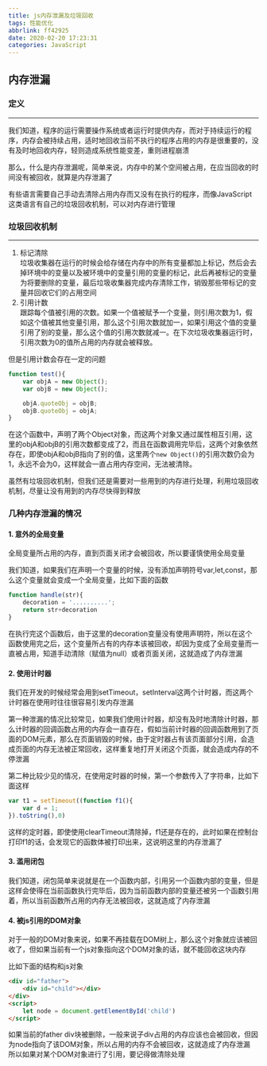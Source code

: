 ```yaml
---
title: js内存泄漏及垃圾回收
tags: 性能优化
abbrlink: ff42925
date: 2020-02-20 17:23:31
categories: JavaScript
---
```

## 内存泄漏
### 定义
---
我们知道，程序的运行需要操作系统或者运行时提供内存，而对于持续运行的程序，内存会被持续占用，适时地回收当前不执行的程序占用的内存是很重要的，没有及时地回收内存，轻则造成系统性能变差，重则进程崩溃

那么，什么是内存泄漏呢，简单来说，内存中的某个空间被占用，在应当回收的时间没有被回收，就算是内存泄漏了
<!-- more -->
有些语言需要自己手动去清除占用内存而又没有在执行的程序，而像JavaScript这类语言有自己的垃圾回收机制，可以对内存进行管理

### 垃圾回收机制
---
1. 标记清除  
垃圾收集器在运行的时候会给存储在内存中的所有变量都加上标记，然后会去掉环境中的变量以及被环境中的变量引用的变量的标记，此后再被标记的变量为将要删除的变量，最后垃圾收集器完成内存清除工作，销毁那些带标记的变量并回收它们的占用空间
2. 引用计数  
跟踪每个值被引用的次数。如果一个值被赋予一个变量，则引用次数为1，假如这个值被其他变量引用，那么这个引用次数就加一，如果引用这个值的变量引用了别的变量，那么这个值的引用次数就减一。在下次垃圾收集器运行时，引用次数为0的值所占用的内存就会被释放。

但是引用计数会存在一定的问题
```javascript
function test(){
    var objA = new Object();
    var objB = new Object();

    objA.quoteObj = objB;
    objB.quoteObj = objA;
}
```
在这个函数中，声明了两个Object对象，而这两个对象又通过属性相互引用，这里的objA和objB的引用次数都变成了2，而且在函数调用完毕后，这两个对象依然存在，即使objA和objB指向了别的值，这里两个```new Object()```的引用次数仍会为1，永远不会为0，这样就会一直占用内存空间，无法被清除。

虽然有垃圾回收机制，但我们还是需要对一些用到的内存进行处理，利用垃圾回收机制，尽量让没有用到的内存尽快得到释放

### 几种内存泄漏的情况
#### 1. 意外的全局变量
全局变量所占用的内存，直到页面关闭才会被回收，所以要谨慎使用全局变量

我们知道，如果我们在声明一个变量的时候，没有添加声明符号var,let,const，那么这个变量就会变成一个全局变量，比如下面的函数
```javascript
function handle(str){
    decoration = '..........';
    return str+decoration
}
```
在执行完这个函数后，由于这里的decoration变量没有使用声明符，所以在这个函数使用完之后，这个变量所占有的内存本该被回收，却因为变成了全局变量而一直被占用，知道手动清除（赋值为null）或者页面关闭，这就造成了内存泄漏

#### 2. 使用计时器
我们在开发的时候经常会用到setTimeout，setInterval这两个计时器，而这两个计时器在使用时往往很容易引发内存泄漏

第一种泄漏的情况比较常见，如果我们使用计时器，却没有及时地清除计时器，那么计时器的回调函数占用的内存会一直存在，假如当前计时器的回调函数用到了页面的DOM元素，那么在页面销毁的时候，由于定时器占有该页面部分引用，会造成页面的内存无法被正常回收，这样重复地打开关闭这个页面，就会造成内存的不停泄漏

第二种比较少见的情况，在使用定时器的时候，第一个参数传入了字符串，比如下面这样
```javascript
var t1 = setTimeout((function f1(){
    var d = 1;
}).toString(),0)
```
这样的定时器，即使使用clearTimeout清除掉，f1还是存在的，此时如果在控制台打印f1的话，会发现它的函数体被打印出来，这说明这里的内存泄漏了

#### 3. 滥用闭包
我们知道，闭包简单来说就是在一个函数内部，引用另一个函数内部的变量，但是这样会使得在当前函数执行完毕后，因为当前函数内部的变量还被另一个函数引用着，所以当前函数所占用的内存无法被回收，这就造成了内存泄漏

#### 4. 被js引用的DOM对象
对于一般的DOM对象来说，如果不再挂载在DOM树上，那么这个对象就应该被回收了，但如果当前有一个js对象指向这个DOM对象的话，就不能回收这块内存

比如下面的结构和js对象
```html
<div id="father">
    <div id="child"></div>
</div>
<script>
    let node = document.getElementById('child')
</script>
```
如果当前的father div块被删除，一般来说子div占用的内存应该也会被回收，但因为node指向了该DOM对象，所以占用的内存不会被回收，这就造成了内存泄漏  
所以如果对某个DOM对象进行了引用，要记得做清除处理
